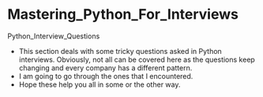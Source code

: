 # Mastering_Python_For_Interviews
Python_Interview_Questions
- This section deals with some tricky questions asked in Python interviews. Obviously, not all can be covered here as the questions keep changing and every company has a different pattern.
- I am going to go through the ones that I encountered.
- Hope these help you all in some or the other way. 
